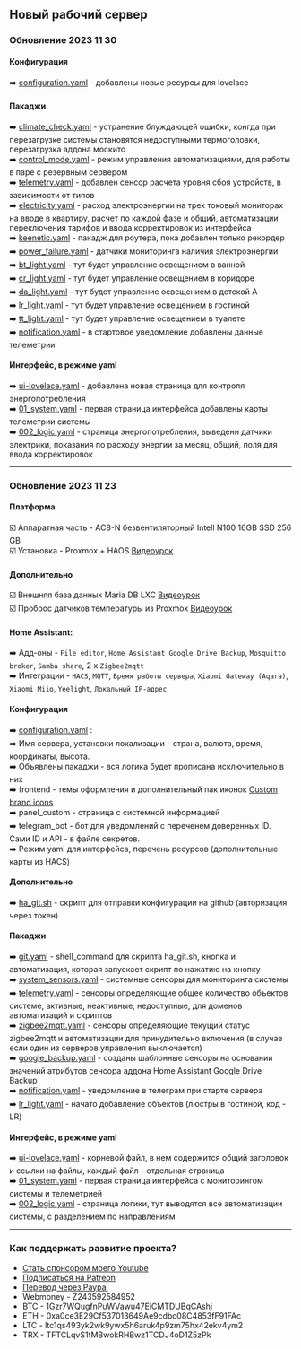 ## Новый рабочий сервер

### Обновление 2023 11 30

#### Конфигурация    
:arrow_right: [configuration.yaml](https://github.com/kvazis/hassos/blob/master/configuration.yaml) - добавлены новые ресурсы для lovelace

#### Пакаджи     
:arrow_right: [climate_check.yaml](https://github.com/kvazis/hassos/blob/master/includes/Control/climate_check.yaml) - устранение блуждающей ошибки, конгда при перезагрузке системы становятся недоступными термоголовки, перезагрузка аддона москито      
:arrow_right: [control_mode.yaml](https://github.com/kvazis/hassos/blob/master/includes/Control/control_mode.yaml) - режим управления автоматизациями, для работы в паре с резервным сервером      
:arrow_right: [telemetry.yaml](https://github.com/kvazis/hassos/blob/master/includes/Control/telemetry.yaml) - добавлен сенсор расчета уровня сбоя устройств, в зависимости от типов    
:arrow_right: [electricity.yaml](https://github.com/kvazis/hassos/blob/master/includes/Global/electricity.yaml) - расход электроэнергии на трех токовый мониторах на вводе в квартиру, расчет по каждой фазе и общий, автоматизации переключения тарифов и ввода корректировок из интерфейса    
:arrow_right: [keenetic.yaml](https://github.com/kvazis/hassos/blob/master/includes/Global/keenetic.yaml) - пакадж для роутера, пока добавлен только рекордер     
:arrow_right: [power_failure.yaml](https://github.com/kvazis/hassos/blob/master/includes/Global/power_failure.yaml) - датчики мониторинга наличия электроэнергии     
:arrow_right: [bt_light.yaml](https://github.com/kvazis/hassos/blob/master/includes/Room_BT/bt_light.yaml) - тут будет управление освещением в ванной     
:arrow_right: [cr_light.yaml](https://github.com/kvazis/hassos/blob/master/includes/Room_CR/cr_light.yaml) - тут будет управление освещением в коридоре     
:arrow_right: [da_light.yaml](https://github.com/kvazis/hassos/blob/master/includes/Room_DA/da_light.yaml) - тут будет управление освещением в детской А     
:arrow_right: [lr_light.yaml](https://github.com/kvazis/hassos/blob/master/includes/Room_LR/lr_light.yaml) - тут будет управление освещением в гостиной     
:arrow_right: [tt_light.yaml](https://github.com/kvazis/hassos/blob/master/includes/Room_TT/tt_light.yaml) - тут будет управление освещением в туалете     
:arrow_right: [notification.yaml](https://github.com/kvazis/hassos/blob/master/includes/Telegram/notification.yaml) - в стартовое уведомление добавлены данные телеметрии    


#### Интерфейс, в режиме yaml    
:arrow_right: [ui-lovelace.yaml](https://github.com/kvazis/hassos/blob/master/ui-lovelace.yaml) - добавлена новая страница для контроля энергопотребления    
:arrow_right: [01_system.yaml](https://github.com/kvazis/hassos/blob/master/lovelace/001_control_panel.yaml) - первая страница интерфейса добавлены карты телеметрии системы    
:arrow_right: [002_logic.yaml](https://github.com/kvazis/hassos/blob/master/lovelace/003_electricity.yaml) - страница энергопотребления, выведени датчики электрики, показания по расходу энергии за месяц, общий, поля для ввода корректировок    
____

### Обновление 2023 11 23

#### Платформа    
:ballot_box_with_check: Аппаратная часть - AC8-N безвентиляторный Intell N100 16GB SSD 256 GB    
:ballot_box_with_check: Установка - Proxmox + HAOS [Видеоурок](https://youtu.be/EQRfTD2pwOw)    

#### Дополнительно
:ballot_box_with_check: Внешняя база данных Maria DB LXC [Видеоурок](https://youtu.be/gFbfh0srzDo)     
:ballot_box_with_check: Проброс датчиков температуры из Proxmox [Видеоурок](https://youtu.be/VMEYqal-lHw)     

#### Home Assistant:    
:arrow_right: Адд-оны - `File editor`, `Home Assistant Google Drive Backup`, `Mosquitto broker`, `Samba share`, 2 x `Zigbee2mqtt`    
:arrow_right: Интеграции - `HACS`, `MQTT`, `Время работы сервера`, `Xiaomi Gateway (Aqara)`, `Xiaomi Miio`, `Yeelight`, `Локальный IP-адрес`    

#### Конфигурация    
:arrow_right: [configuration.yaml](https://github.com/kvazis/hassos/blob/master/configuration.yaml) :    
:arrow_right: Имя сервера, установки локализации - страна, валюта, время, координаты, высота.    
:arrow_right: Объявлены пакаджи - вся логика будет прописана исключительно в них    
:arrow_right: frontend - темы оформления и дополнительный пак иконок [Custom brand icons](https://github.com/elax46/custom-brand-icons)    
:arrow_right: panel_custom - страница с системной информацией    
:arrow_right: telegram_bot - бот для уведомлений с переченем доверенных ID. Сами ID и API - в файле секретов.    
:arrow_right: Режим yaml для интерфейса, перечень ресурсов (дополнительные карты из HACS)    

#### Дополнительно    
:arrow_right: [ha_git.sh](https://github.com/kvazis/hassos/blob/master/ha_git.sh) - скрипт для отправки конфигурации на github (авторизация через токен)    

#### Пакаджи     
:arrow_right: [git.yaml](https://github.com/kvazis/hassos/blob/master/includes/Control/git.yaml) - shell_command для скрипта ha_git.sh, кнопка и автоматизация, которая запускает скрипт по нажатию на кнопку    
:arrow_right: [system_sensors.yaml](https://github.com/kvazis/hassos/blob/master/includes/Control/system_sensors.yaml) - системные сенсоры для мониторинга системы    
:arrow_right: [telemetry.yaml](https://github.com/kvazis/hassos/blob/master/includes/Control/telemetry.yaml) - сенсоры определяющие общее количество объектов системе, активные, неактивные, недоcтупные, для доменов автоматизаций и скриптов    
:arrow_right: [zigbee2mqtt.yaml](https://github.com/kvazis/hassos/blob/master/includes/Control/zigbee2mqtt.yaml) - сенсоры определяющие текущий статус zigbee2mqtt и автоматизации для принудительно включения (в случае если один из серверов управления выключается)    
:arrow_right: [google_backup.yaml](https://github.com/kvazis/hassos/blob/master/includes/Control/google_backup.yaml) - созданы шаблонные сенсоры на основании значений атрибутов сенсора аддона Home Assistant Google Drive Backup    
:arrow_right: [notification.yaml](https://github.com/kvazis/hassos/blob/master/includes/Telegram/notification.yaml) - уведомление в телеграм при старте сервера    
:arrow_right: [lr_light.yaml](https://github.com/kvazis/hassos/blob/master/includes/Room_LR/lr_light.yaml) - начато добавление объектов (люстры в гостиной, код - LR)    

#### Интерфейс, в режиме yaml    
:arrow_right: [ui-lovelace.yaml](https://github.com/kvazis/hassos/blob/master/ui-lovelace.yaml) - корневой файл, в нем содержится общий заголовок и ссылки на файлы, каждый файл - отдельная страница    
:arrow_right: [01_system.yaml](https://github.com/kvazis/hassos/blob/master/lovelace/001_control_panel.yaml) - первая страница интерфейса с мониторингом системы и телеметрией    
:arrow_right: [002_logic.yaml](https://github.com/kvazis/hassos/blob/master/lovelace/002_logic.yaml) - страница логики, тут выводятся все автоматизации системы, с разделением по направлениям    


____
### Как поддержать развитие проекта?
* [Стать спонсором моего Youtube](http://kvazis.link/sponsorship)
* [Подписаться на Patreon](http://kvazis.link/patreon)
* [Перевод через Paypal](http://kvazis.link/paypal)
* Webmoney - Z243592584952
* BTC - 1Gzr7WQugfnPuWVawu47EiCMTDUBqCAshj
* ETH - 0xa0ce3E29Cf537013649Ae9cdbc08C4853fF91FAc
* LTC - ltc1qs493yk2wk9ywx5h6aruk4p9zm75hx42ekv4ym2
* TRX - TFTCLqvS1tMBwokRHBwz1TCDJ4oD1Z5zPk